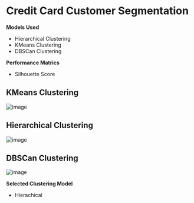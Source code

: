 # Credit Card Customer Segmentation 

__Models Used__
- Hierarchical Clustering
- KMeans Clustering
- DBSCan Clustering 

__Performance Matrics__
- Silhouette Score

## KMeans Clustering 
![image](https://user-images.githubusercontent.com/23438020/152200677-b32256f7-af39-466c-aa1f-2fdb2623bb0d.png)

## Hierarchical Clustering 

![image](https://user-images.githubusercontent.com/23438020/152200769-cbf48f7d-b51c-4445-b3c4-4212ff161f23.png)


## DBSCan Clustering

![image](https://user-images.githubusercontent.com/23438020/152200838-d41b4d15-16aa-4de9-9100-65d864aef3df.png)


__Selected Clustering Model__
- Hierachical 
